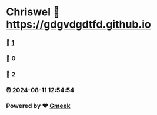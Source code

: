 # ChrisweI :link: https://gdgvdgdtfd.github.io 
### :page_facing_up: [1](https://gdgvdgdtfd.github.io/tag.html) 
### :speech_balloon: 0 
### :hibiscus: 2 
### :alarm_clock: 2024-08-11 12:54:54 
### Powered by :heart: [Gmeek](https://github.com/Meekdai/Gmeek)
